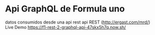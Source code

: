 # Api GraphQL de Formula uno

datos consumidos desde una api rest api REST (http://ergast.com/mrd/)
Live Demo https://f1-rest-2-graphql-api-47skx5h7q.now.sh/
